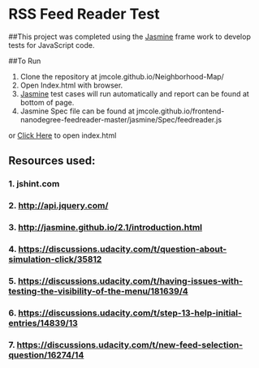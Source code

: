# RSS Feed Reader Test

##This project was completed using the [Jasmine](http://jasmine.github.io/) frame work to develop tests for JavaScript code.

##To Run

1. Clone the repository at jmcole.github.io/Neighborhood-Map/
2. Open Index.html with browser.
3. [Jasmine](http://jasmine.github.io/) test cases will run automatically and report can be found at bottom of page.
4. Jasmine Spec file can be found at jmcole.github.io/frontend-nanodegree-feedreader-master/jasmine/Spec/feedreader.js

or [Click Here](http://jmcole.githib.io/frontend-nanodegree-feedreader-master/index.html) to open index.html



## Resources used:

### 1. jshint.com
### 2. http://api.jquery.com/
### 3. http://jasmine.github.io/2.1/introduction.html
### 4. https://discussions.udacity.com/t/question-about-simulation-click/35812
### 5. https://discussions.udacity.com/t/having-issues-with-testing-the-visibility-of-the-menu/181639/4
### 6. https://discussions.udacity.com/t/step-13-help-initial-entries/14839/13
### 7. https://discussions.udacity.com/t/new-feed-selection-question/16274/14
